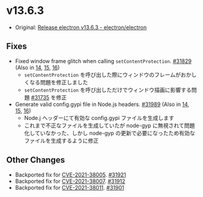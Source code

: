 # v13.6.3

- Original: [Release electron v13.6.3 - electron/electron](https://github.com/electron/electron/releases/tag/v13.6.3)

## Fixes

- Fixed window frame glitch when calling `setContentProtection`. [#31829](https://github.com/electron/electron/pull/31829) (Also in [14](https://github.com/electron/electron/pull/31831), [15](https://github.com/electron/electron/pull/31830), [16](https://github.com/electron/electron/pull/31832))
  - `setContentProtection` を呼び出した際にウィンドウのフレームがおかしくなる問題を修正しました
  - `setContentProtection` を呼び出しただけでウィンドウ描画に影響する問題 [#31735](https://github.com/electron/electron/issues/31735) を修正
- Generate valid config.gypi file in Node.js headers. [#31989](https://github.com/electron/electron/pull/31989) (Also in [14](https://github.com/electron/electron/pull/31443), [15](https://github.com/electron/electron/pull/31442), [16](https://github.com/electron/electron/pull/31441))
  - Node.j ヘッダーにて有効な config.gypi ファイルを生成します
  - これまで不正なファイルを生成していたが node-gyp に無視されて問題化していなかった、しかし node-gyp の更新で必要になったため有効なファイルを生成するように修正

## Other Changes

- Backported fix for [CVE-2021-38005](https://github.com/advisories/GHSA-3hh3-m5g3-6j82 "CVE-2021-38005"). [#31921](https://github.com/electron/electron/pull/31921)
- Backported fix for [CVE-2021-38007](https://github.com/advisories/GHSA-434x-x8hh-23x9 "CVE-2021-38007"). [#31912](https://github.com/electron/electron/pull/31912)
- Backported fix for [CVE-2021-38011](https://github.com/advisories/GHSA-79qw-gqpf-pwg7 "CVE-2021-38011"). [#31901](https://github.com/electron/electron/pull/31901)
